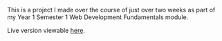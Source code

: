 This is a project I made over the course of just over two weeks as part of my Year 1 Semester 1 Web Development Fundamentals module.

Live version viewable [here](http://shane.pm/CIT-CoderDojo-Project/).
